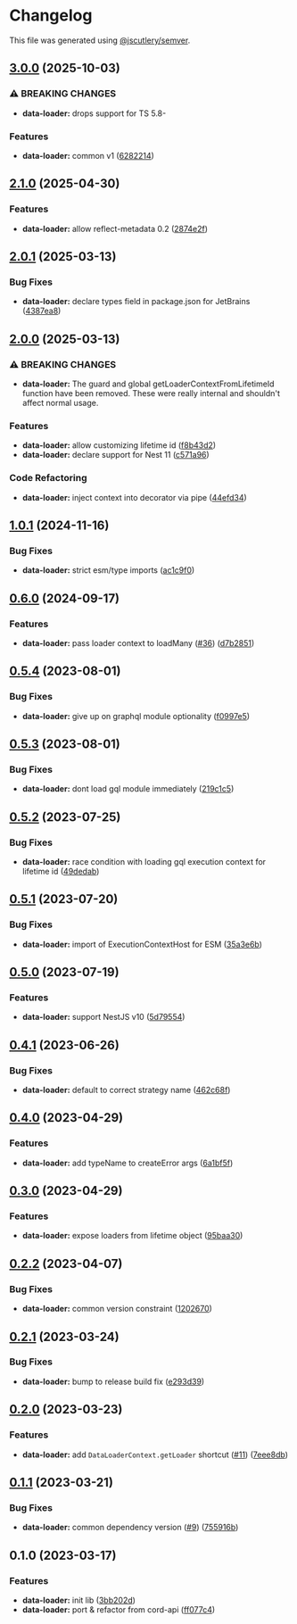 # Changelog

This file was generated using [@jscutlery/semver](https://github.com/jscutlery/semver).

## [3.0.0](https://github.com/SeedCompany/libs/compare/data-loader-2.1.0...data-loader-3.0.0) (2025-10-03)


### ⚠ BREAKING CHANGES

* **data-loader:** drops support for TS 5.8-

### Features

* **data-loader:** common v1 ([6282214](https://github.com/SeedCompany/libs/commit/62822148bfafb244e1e7148d66ba3525ad00a2a9))

## [2.1.0](https://github.com/SeedCompany/libs/compare/data-loader-2.0.1...data-loader-2.1.0) (2025-04-30)


### Features

* **data-loader:** allow reflect-metadata 0.2 ([2874e2f](https://github.com/SeedCompany/libs/commit/2874e2f17f4da821cea5c657ca8feae595b539aa))

## [2.0.1](https://github.com/SeedCompany/libs/compare/data-loader-2.0.0...data-loader-2.0.1) (2025-03-13)


### Bug Fixes

* **data-loader:** declare types field in package.json for JetBrains ([4387ea8](https://github.com/SeedCompany/libs/commit/4387ea88cb21611b2a16ffcfbe933cb27985efcc))

## [2.0.0](https://github.com/SeedCompany/libs/compare/data-loader-1.0.1...data-loader-2.0.0) (2025-03-13)


### ⚠ BREAKING CHANGES

* **data-loader:** The guard and global getLoaderContextFromLifetimeId function have been removed.
These were really internal and shouldn't affect normal usage.

### Features

* **data-loader:** allow customizing lifetime id ([f8b43d2](https://github.com/SeedCompany/libs/commit/f8b43d2aa58105b68775916e64ac7c498376aabb))
* **data-loader:** declare support for Nest 11 ([c571a96](https://github.com/SeedCompany/libs/commit/c571a96d3ca6cd04d497c54a662a2f0286cf5d8c))


### Code Refactoring

* **data-loader:** inject context into decorator via pipe ([44efd34](https://github.com/SeedCompany/libs/commit/44efd343e2a445161540a267494d2b8a223d0d67))

## [1.0.1](https://github.com/SeedCompany/libs/compare/data-loader-1.0.0...data-loader-1.0.1) (2024-11-16)


### Bug Fixes

* **data-loader:** strict esm/type imports ([ac1c9f0](https://github.com/SeedCompany/libs/commit/ac1c9f0a0ee219c7706fb98e6b38412216910127))

## [0.6.0](https://github.com/SeedCompany/libs/compare/data-loader-0.5.4...data-loader-0.6.0) (2024-09-17)


### Features

* **data-loader:** pass loader context to loadMany ([#36](https://github.com/SeedCompany/libs/issues/36)) ([d7b2851](https://github.com/SeedCompany/libs/commit/d7b285162b4de5dcd419c9f72f8cba49b1ca6b7b))

## [0.5.4](https://github.com/SeedCompany/libs/compare/data-loader-0.5.3...data-loader-0.5.4) (2023-08-01)


### Bug Fixes

* **data-loader:** give up on graphql module optionality ([f0997e5](https://github.com/SeedCompany/libs/commit/f0997e50ed2d81bc7ff829e7c247e43481f747da))

## [0.5.3](https://github.com/SeedCompany/libs/compare/data-loader-0.5.2...data-loader-0.5.3) (2023-08-01)


### Bug Fixes

* **data-loader:** dont load gql module immediately ([219c1c5](https://github.com/SeedCompany/libs/commit/219c1c5f54a38e7ab73d1e1a5043f3193a1d3175))

## [0.5.2](https://github.com/SeedCompany/libs/compare/data-loader-0.5.1...data-loader-0.5.2) (2023-07-25)


### Bug Fixes

* **data-loader:** race condition with loading gql execution context for lifetime id ([49dedab](https://github.com/SeedCompany/libs/commit/49dedab93f56c7a692fbd750cb88e216f4bdadad))

## [0.5.1](https://github.com/SeedCompany/libs/compare/data-loader-0.5.0...data-loader-0.5.1) (2023-07-20)


### Bug Fixes

* **data-loader:** import of ExecutionContextHost for ESM ([35a3e6b](https://github.com/SeedCompany/libs/commit/35a3e6bbd406bef408e3f8b644097a59cfee32a7))

## [0.5.0](https://github.com/SeedCompany/libs/compare/data-loader-0.4.1...data-loader-0.5.0) (2023-07-19)


### Features

* **data-loader:** support NestJS v10 ([5d79554](https://github.com/SeedCompany/libs/commit/5d795549b27c8cfeccd8f05d7e2d515ede27e5d3))

## [0.4.1](https://github.com/SeedCompany/libs/compare/data-loader-0.4.0...data-loader-0.4.1) (2023-06-26)


### Bug Fixes

* **data-loader:** default to correct strategy name ([462c68f](https://github.com/SeedCompany/libs/commit/462c68ffb1525b4de3bda66d006d02fd176c6484))

## [0.4.0](https://github.com/SeedCompany/libs/compare/data-loader-0.3.0...data-loader-0.4.0) (2023-04-29)


### Features

* **data-loader:** add typeName to createError args ([6a1bf5f](https://github.com/SeedCompany/libs/commit/6a1bf5f5805fc6bb3e31926c93080f935d142328))

## [0.3.0](https://github.com/SeedCompany/libs/compare/data-loader-0.2.2...data-loader-0.3.0) (2023-04-29)


### Features

* **data-loader:** expose loaders from lifetime object ([95baa30](https://github.com/SeedCompany/libs/commit/95baa30e3ccf7a6436335b25c38f67e23e4336a0))

## [0.2.2](https://github.com/SeedCompany/libs/compare/data-loader-0.2.1...data-loader-0.2.2) (2023-04-07)


### Bug Fixes

* **data-loader:** common version constraint ([1202670](https://github.com/SeedCompany/libs/commit/12026709529bc3f8efb86fc801a3e4f20b042200))

## [0.2.1](https://github.com/SeedCompany/libs/compare/data-loader-0.2.0...data-loader-0.2.1) (2023-03-24)


### Bug Fixes

* **data-loader:** bump to release build fix ([e293d39](https://github.com/SeedCompany/libs/commit/e293d39efdafb7eba61ef6eefb8cdc313f9ff159))

## [0.2.0](https://github.com/SeedCompany/libs/compare/data-loader-0.1.1...data-loader-0.2.0) (2023-03-23)


### Features

* **data-loader:** add `DataLoaderContext.getLoader` shortcut ([#11](https://github.com/SeedCompany/libs/issues/11)) ([7eee8db](https://github.com/SeedCompany/libs/commit/7eee8db11a899667a26569702d6575cb38a142f8))

## [0.1.1](https://github.com/SeedCompany/libs/compare/data-loader-0.1.0...data-loader-0.1.1) (2023-03-21)


### Bug Fixes

* **data-loader:** common dependency version ([#9](https://github.com/SeedCompany/libs/issues/9)) ([755916b](https://github.com/SeedCompany/libs/commit/755916b898ea209b48856fff000b58808659c39a))

## 0.1.0 (2023-03-17)


### Features

* **data-loader:** init lib ([3bb202d](https://github.com/SeedCompany/libs/commit/3bb202d2226520bda7a19e76ff70378db023e85b))
* **data-loader:** port & refactor from cord-api ([ff077c4](https://github.com/SeedCompany/libs/commit/ff077c4a174809a0717965e524b9ecdc11e4ac64))
